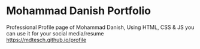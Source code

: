 # Mohammad Danish Portfolio
Professional Profile page of Mohammad Danish, Using HTML, CSS &amp; JS you can use it for your social media/resume
<br>
https://mdtesch.github.io/profile
